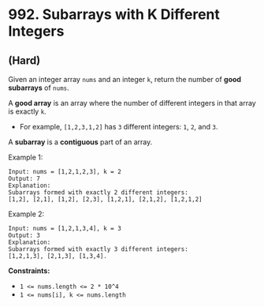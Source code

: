 # 992. Subarrays with K Different Integers
## (Hard)

Given an integer array `nums` and an integer `k`, return the number of **good subarrays** of `nums`.

A **good array** is an array where the number of different integers in that array is exactly `k`.

- For example, `[1,2,3,1,2]` has `3` different integers: `1`, `2`, and `3`.

A **subarray** is a **contiguous** part of an array.

 

Example 1:

```
Input: nums = [1,2,1,2,3], k = 2
Output: 7
Explanation: 
Subarrays formed with exactly 2 different integers: 
[1,2], [2,1], [1,2], [2,3], [1,2,1], [2,1,2], [1,2,1,2]
```

Example 2:

```
Input: nums = [1,2,1,3,4], k = 3
Output: 3
Explanation: 
Subarrays formed with exactly 3 different integers: 
[1,2,1,3], [2,1,3], [1,3,4].
```

**Constraints:**

- `1 <= nums.length <= 2 * 10^4`
- `1 <= nums[i], k <= nums.length`